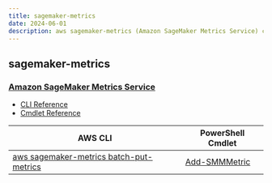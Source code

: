 ```yaml
---
title: sagemaker-metrics
date: 2024-06-01
description: aws sagemaker-metrics (Amazon SageMaker Metrics Service) command/cmdlet list.
---
```


## sagemaker-metrics

### [Amazon SageMaker Metrics Service](https://aws.amazon.com/sagemaker/)

* [CLI Reference](https://awscli.amazonaws.com/v2/documentation/api/latest/reference/sagemaker-metrics/index.html)
* [Cmdlet Reference](https://docs.aws.amazon.com/powershell/latest/reference/items/SageMakerMetrics_cmdlets.html)

|AWS CLI|PowerShell Cmdlet|
|----|----|
|[aws sagemaker-metrics batch-put-metrics](https://awscli.amazonaws.com/v2/documentation/api/latest/reference/sagemaker-metrics/batch-put-metrics.html)|[Add-SMMMetric](https://docs.aws.amazon.com/powershell/latest/reference/items/Add-SMMMetric.html)|

